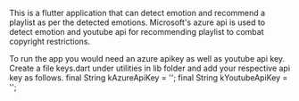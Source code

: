 This is a flutter application that can detect emotion and recommend a playlist as per the detected emotions.
Microsoft's azure api is used to detect emotion and youtube api for recommending playlist to combat copyright restrictions.

To run the app you would need an azure apikey as well as youtube api key.
Create a file keys.dart under utilities in lib folder and add your respective api key as follows.
final String kAzureApiKey = '';
final String kYoutubeApiKey = '';
